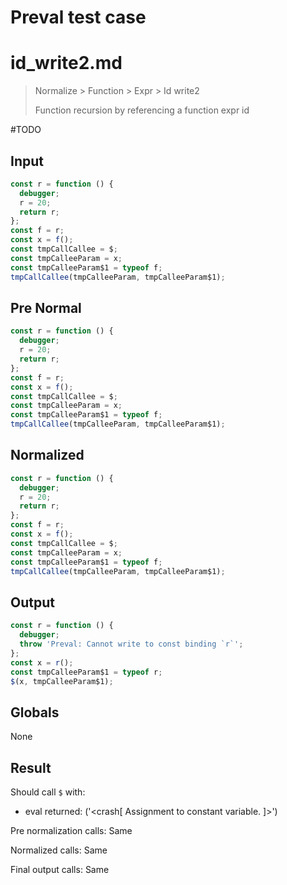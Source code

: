 # Preval test case

# id_write2.md

> Normalize > Function > Expr > Id write2
>
> Function recursion by referencing a function expr id

#TODO

## Input

`````js filename=intro
const r = function () {
  debugger;
  r = 20;
  return r;
};
const f = r;
const x = f();
const tmpCallCallee = $;
const tmpCalleeParam = x;
const tmpCalleeParam$1 = typeof f;
tmpCallCallee(tmpCalleeParam, tmpCalleeParam$1);
`````

## Pre Normal

`````js filename=intro
const r = function () {
  debugger;
  r = 20;
  return r;
};
const f = r;
const x = f();
const tmpCallCallee = $;
const tmpCalleeParam = x;
const tmpCalleeParam$1 = typeof f;
tmpCallCallee(tmpCalleeParam, tmpCalleeParam$1);
`````

## Normalized

`````js filename=intro
const r = function () {
  debugger;
  r = 20;
  return r;
};
const f = r;
const x = f();
const tmpCallCallee = $;
const tmpCalleeParam = x;
const tmpCalleeParam$1 = typeof f;
tmpCallCallee(tmpCalleeParam, tmpCalleeParam$1);
`````

## Output

`````js filename=intro
const r = function () {
  debugger;
  throw 'Preval: Cannot write to const binding `r`';
};
const x = r();
const tmpCalleeParam$1 = typeof r;
$(x, tmpCalleeParam$1);
`````

## Globals

None

## Result

Should call `$` with:
 - eval returned: ('<crash[ Assignment to constant variable. ]>')

Pre normalization calls: Same

Normalized calls: Same

Final output calls: Same
